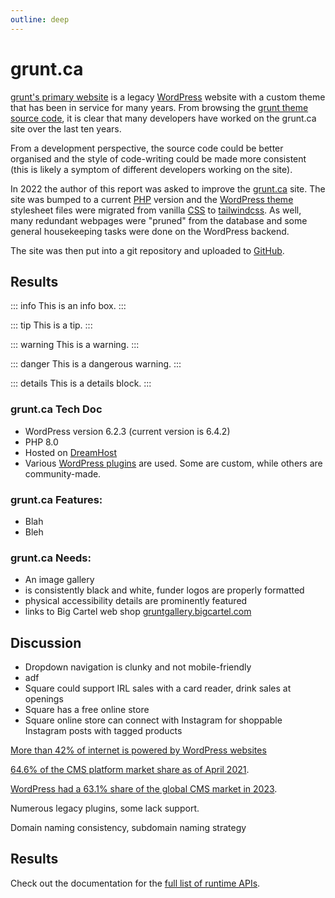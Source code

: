 ```yaml
---
outline: deep
---
```


# grunt.ca

[grunt's primary website](https://grunt.ca) is a legacy [WordPress](https://wordpress.org/) website with a custom theme that has been in service for many years. From browsing the [grunt theme source code](https://github.com/grunt-gallery/grunt-wordpress-theme), it is clear that many developers have worked on the grunt.ca site over the last ten years. 

From a development perspective, the source code could be better organised and the style of code-writing could be made more consistent (this is likely a symptom of different developers working on the site).

In 2022 the author of this report was asked to improve the [grunt.ca](https://grunt.ca) site. The site was bumped to a current [PHP](https://www.php.net/) version and the [WordPress theme](https://en-ca.wordpress.org/themes/) stylesheet files were migrated from vanilla [CSS](https://en.wikipedia.org/wiki/CSS) to [tailwindcss](https://tailwindcss.com/). As well, many redundant webpages were "pruned" from the database and some general housekeeping tasks were done on the WordPress backend.

The site was then put into a git repository and uploaded to [GitHub](https://github.com/grunt-gallery/grunt-wordpress-theme).

## Results

::: info
This is an info box.
:::

::: tip
This is a tip.
:::

::: warning
This is a warning.
:::

::: danger
This is a dangerous warning.
:::

::: details
This is a details block.
:::

### grunt.ca Tech Doc

- WordPress version 6.2.3 (current version is 6.4.2)
- PHP 8.0
- Hosted on [DreamHost](https://dreamhost.com)
- Various [WordPress plugins](https://en-ca.wordpress.org/plugins/) are used. Some are custom, while others are community-made.

### grunt.ca Features:

- Blah
- Bleh 

### grunt.ca Needs:

- An image gallery
- is consistently black and white, funder logos are properly formatted
- physical accessibility details are prominently featured
- links to Big Cartel web shop [gruntgallery.bigcartel.com](https://gruntgallery.bigcartel.com/)

## Discussion

- Dropdown navigation is clunky and not mobile-friendly
- adf 
- Square could support IRL sales with a card reader, drink sales at openings
- Square has a free online store
- Square online store can connect with Instagram for shoppable Instagram posts with tagged products

[More than 42% of internet is powered by WordPress websites](https://aovup.com/stats/wordpress/)

[64.6% of the CMS platform market share as of April 2021](https://aovup.com/stats/wordpress/).

[WordPress had a 63.1% share of the global CMS market in 2023](https://www.wpbeginner.com/research/cms-market-share-report-latest-trends-and-usage-stats/).

Numerous legacy plugins, some lack support.

Domain naming consistency, subdomain naming strategy


## Results



Check out the documentation for the [full list of runtime APIs](https://vitepress.dev/reference/runtime-api#usedata).
